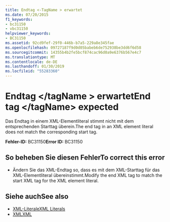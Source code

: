 ```yaml
---
title: Endtag <-TagName > erwartet
ms.date: 07/20/2015
f1_keywords:
- bc31150
- vbc31150
helpviewer_keywords:
- BC31150
ms.assetid: 92cd9fef-29f0-446b-b7a5-229a8e345fae
ms.openlocfilehash: 09727187f9d0d05babeb6de752938be3dd6f6d58
ms.sourcegitcommit: 14355b4b2fe5bcf874cac96d0a9e6376b567e4c7
ms.translationtype: MT
ms.contentlocale: de-DE
ms.lasthandoff: 01/30/2019
ms.locfileid: "55283360"
---
```

# <a name="end-tag-tagname-expected"></a><span data-ttu-id="5ffc4-102">Endtag \</tagName > erwartet</span><span class="sxs-lookup"><span data-stu-id="5ffc4-102">End tag \</tagName> expected</span></span>
<span data-ttu-id="5ffc4-103">Das Endtag in einem XML-Elementliteral stimmt nicht mit dem entsprechenden Starttag überein.</span><span class="sxs-lookup"><span data-stu-id="5ffc4-103">The end tag in an XML element literal does not match the corresponding start tag.</span></span>  
  
 <span data-ttu-id="5ffc4-104">**Fehler-ID:** BC31150</span><span class="sxs-lookup"><span data-stu-id="5ffc4-104">**Error ID:** BC31150</span></span>  
  
## <a name="to-correct-this-error"></a><span data-ttu-id="5ffc4-105">So beheben Sie diesen Fehler</span><span class="sxs-lookup"><span data-stu-id="5ffc4-105">To correct this error</span></span>  
  
-   <span data-ttu-id="5ffc4-106">Ändern Sie das XML-Endtag so, dass es mit dem XML-Starttag für das XML-Elementliteral übereinstimmt.</span><span class="sxs-lookup"><span data-stu-id="5ffc4-106">Modify the end XML tag to match the start XML tag for the XML element literal.</span></span>  
  
## <a name="see-also"></a><span data-ttu-id="5ffc4-107">Siehe auch</span><span class="sxs-lookup"><span data-stu-id="5ffc4-107">See also</span></span>
- [<span data-ttu-id="5ffc4-108">XML-Literale</span><span class="sxs-lookup"><span data-stu-id="5ffc4-108">XML Literals</span></span>](../../visual-basic/language-reference/xml-literals/index.md)
- [<span data-ttu-id="5ffc4-109">XML</span><span class="sxs-lookup"><span data-stu-id="5ffc4-109">XML</span></span>](../../visual-basic/programming-guide/language-features/xml/index.md)

